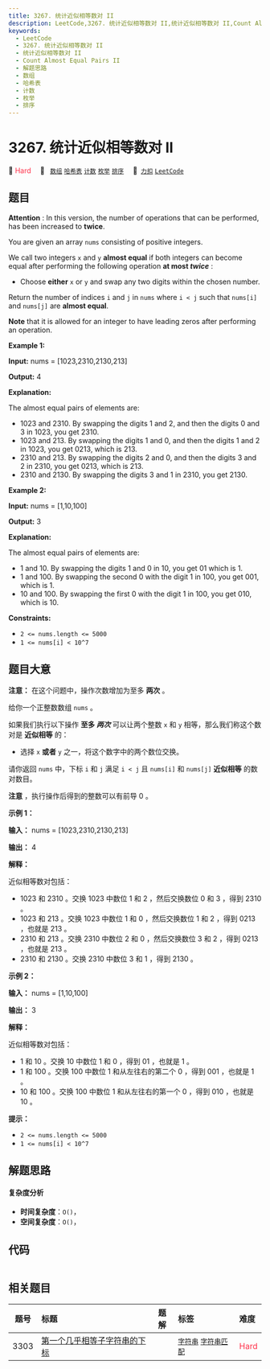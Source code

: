 ```yaml
---
title: 3267. 统计近似相等数对 II
description: LeetCode,3267. 统计近似相等数对 II,统计近似相等数对 II,Count Almost Equal Pairs II,解题思路,数组,哈希表,计数,枚举,排序
keywords:
  - LeetCode
  - 3267. 统计近似相等数对 II
  - 统计近似相等数对 II
  - Count Almost Equal Pairs II
  - 解题思路
  - 数组
  - 哈希表
  - 计数
  - 枚举
  - 排序
---
```


# 3267. 统计近似相等数对 II

🔴 <font color=#ff334b>Hard</font>&emsp; 🔖&ensp; [`数组`](/tag/array.md) [`哈希表`](/tag/hash-table.md) [`计数`](/tag/counting.md) [`枚举`](/tag/enumeration.md) [`排序`](/tag/sorting.md)&emsp; 🔗&ensp;[`力扣`](https://leetcode.cn/problems/count-almost-equal-pairs-ii) [`LeetCode`](https://leetcode.com/problems/count-almost-equal-pairs-ii)

## 题目

**Attention** : In this version, the number of operations that can be
performed, has been increased to **twice**.

You are given an array `nums` consisting of positive integers.

We call two integers `x` and `y` **almost equal** if both integers can become
equal after performing the following operation **at most _twice_** :

  * Choose **either** `x` or `y` and swap any two digits within the chosen number.

Return the number of indices `i` and `j` in `nums` where `i < j` such that
`nums[i]` and `nums[j]` are **almost equal**.

**Note** that it is allowed for an integer to have leading zeros after
performing an operation.



**Example 1:**

**Input:** nums = [1023,2310,2130,213]

**Output:** 4

**Explanation:**

The almost equal pairs of elements are:

  * 1023 and 2310. By swapping the digits 1 and 2, and then the digits 0 and 3 in 1023, you get 2310.
  * 1023 and 213. By swapping the digits 1 and 0, and then the digits 1 and 2 in 1023, you get 0213, which is 213.
  * 2310 and 213. By swapping the digits 2 and 0, and then the digits 3 and 2 in 2310, you get 0213, which is 213.
  * 2310 and 2130. By swapping the digits 3 and 1 in 2310, you get 2130.

**Example 2:**

**Input:** nums = [1,10,100]

**Output:** 3

**Explanation:**

The almost equal pairs of elements are:

  * 1 and 10. By swapping the digits 1 and 0 in 10, you get 01 which is 1.
  * 1 and 100. By swapping the second 0 with the digit 1 in 100, you get 001, which is 1.
  * 10 and 100. By swapping the first 0 with the digit 1 in 100, you get 010, which is 10.



**Constraints:**

  * `2 <= nums.length <= 5000`
  * `1 <= nums[i] < 10^7`


## 题目大意

**注意：** 在这个问题中，操作次数增加为至多 **两次**  。

给你一个正整数数组 `nums` 。

如果我们执行以下操作 **至多 _两次_**  可以让两个整数 `x` 和 `y` 相等，那么我们称这个数对是 **近似相等**  的：

  * 选择 `x` **或者**  `y`  之一，将这个数字中的两个数位交换。

请你返回 `nums` 中，下标 `i` 和 `j` 满足 `i < j` 且 `nums[i]` 和 `nums[j]` **近似相等**  的数对数目。

**注意**  ，执行操作后得到的整数可以有前导 0 。



**示例 1：**

**输入：** nums = [1023,2310,2130,213]

**输出：** 4

**解释：**

近似相等数对包括：

  * 1023 和 2310 。交换 1023 中数位 1 和 2 ，然后交换数位 0 和 3 ，得到 2310 。
  * 1023 和 213 。交换 1023 中数位 1 和 0 ，然后交换数位 1 和 2 ，得到 0213 ，也就是 213 。
  * 2310 和 213 。交换 2310 中数位 2 和 0 ，然后交换数位 3 和 2 ，得到 0213 ，也就是 213 。
  * 2310 和 2130 。交换 2310 中数位 3 和 1 ，得到 2130 。

**示例 2：**

**输入：** nums = [1,10,100]

**输出：** 3

**解释：**

近似相等数对包括：

  * 1 和 10 。交换 10 中数位 1 和 0 ，得到 01 ，也就是 1 。
  * 1 和 100 。交换 100 中数位 1 和从左往右的第二个 0 ，得到 001 ，也就是 1 。
  * 10 和 100 。交换 100 中数位 1 和从左往右的第一个 0 ，得到 010 ，也就是 10 。



**提示：**

  * `2 <= nums.length <= 5000`
  * `1 <= nums[i] < 10^7`


## 解题思路

#### 复杂度分析

- **时间复杂度**：`O()`，
- **空间复杂度**：`O()`，

## 代码

```javascript

```

## 相关题目

<!-- prettier-ignore -->
| 题号 | 标题 | 题解 | 标签 | 难度 |
| :------: | :------ | :------: | :------ | :------ |
| 3303 | [第一个几乎相等子字符串的下标](https://leetcode.com/problems/find-the-occurrence-of-first-almost-equal-substring) |  |  [`字符串`](/tag/string.md) [`字符串匹配`](/tag/string-matching.md) | <font color=#ff334b>Hard</font> |